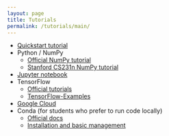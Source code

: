 ```yaml
---
layout: page
title: Tutorials
permalink: /tutorials/main/
---
```


- [Quickstart tutorial](https://mit6874.github.io/tutorials/quickstart/)
- Python / NumPy
	- [Official NumPy tutorial](https://docs.scipy.org/doc/numpy/user/quickstart.html)
	- [Stanford CS231n NumPy tutorial](http://cs231n.github.io/python-numpy-tutorial/) 
- [Jupyter notebook](https://github.com/mit6874/mit6874.github.io/blob/master/tutorials/jupyter-tutorial.md)
- TensorFlow
	- [Official tutorials](https://www.tensorflow.org/tutorials/)
	- [TensorFlow-Examples](https://github.com/aymericdamien/TensorFlow-Examples)
- [Google Cloud](https://cloud.google.com/datalab/docs/quickstart)
- Conda  (for students who prefer to run code locally)
	- [Official docs](http://docs.anaconda.com/anaconda/install/)
	- [Installation and basic management](https://github.com/mit6874/mit6874.github.io/blob/master/tutorials/conda-tutorial.md)
